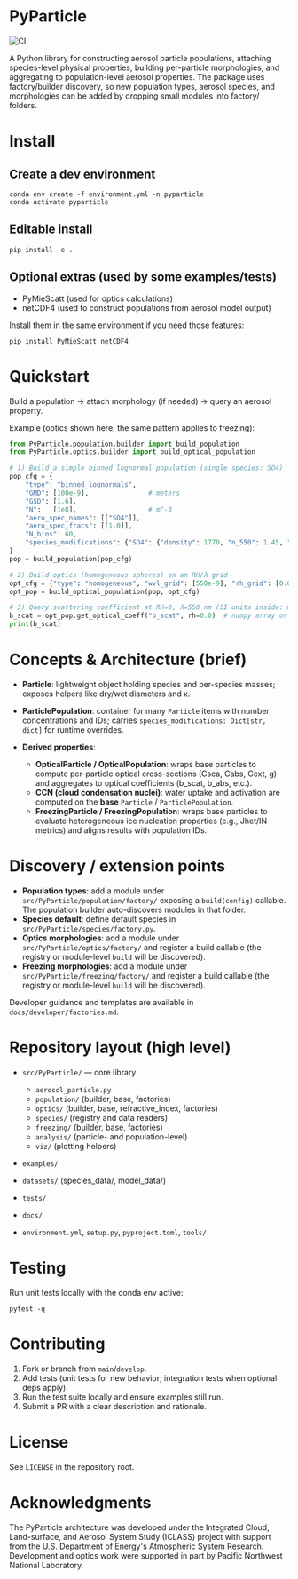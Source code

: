 # PyParticle

![CI](https://github.com/lfierce2/PyParticle/actions/workflows/ci-codecov.yml/badge.svg?branch=tests_scaffold)
<!-- * codecov: [![codecov](https://codecov.io/gh/lfierce2/PyParticle/branch/tests_scaffold/graph/badge.svg)](https://codecov.io/gh/lfierce2/PyParticle/branch/tests_scaffold) -->



A Python library for constructing aerosol particle populations, attaching species-level physical properties, building per-particle morphologies, and aggregating to population-level aerosol properties. The package uses factory/builder discovery, so new population types, aerosol species, and morphologies can be added by dropping small modules into factory/ folders.

# Install

## Create a dev environment

```
conda env create -f environment.yml -n pyparticle
conda activate pyparticle
```

## Editable install

```
pip install -e .
```

## Optional extras (used by some examples/tests)

* PyMieScatt (used for optics calculations)
* netCDF4 (used to construct populations from aerosol model output)

Install them in the same environment if you need those features:

```
pip install PyMieScatt netCDF4
```

# Quickstart

Build a population → attach morphology (if needed) → query an aerosol property.

Example (optics shown here; the same pattern applies to freezing):

```python
from PyParticle.population.builder import build_population
from PyParticle.optics.builder import build_optical_population

# 1) Build a simple binned lognormal population (single species: SO4)
pop_cfg = {
    "type": "binned_lognormals",
    "GMD": [100e-9],               # meters
    "GSD": [1.6],
    "N":   [1e8],                  # m^-3
    "aero_spec_names": [["SO4"]],
    "aero_spec_fracs": [[1.0]],
    "N_bins": 60,
    "species_modifications": {"SO4": {"density": 1770, "n_550": 1.45, "k_550": 0.0}}
}
pop = build_population(pop_cfg)

# 2) Build optics (homogeneous spheres) on an RH/λ grid
opt_cfg = {"type": "homogeneous", "wvl_grid": [550e-9], "rh_grid": [0.0]}
opt_pop = build_optical_population(pop, opt_cfg)

# 3) Query scattering coefficient at RH=0, λ=550 nm (SI units inside: meters)
b_scat = opt_pop.get_optical_coeff("b_scat", rh=0.0)  # numpy array or float depending on wvl_grid defined in opt_cfg
print(b_scat)
```

# Concepts & Architecture (brief)

* **Particle**: lightweight object holding species and per-species masses; exposes helpers like dry/wet diameters and κ.
* **ParticlePopulation**: container for many `Particle` items with number concentrations and IDs; carries `species_modifications: Dict[str, dict]` for runtime overrides.
* **Derived properties**:

  * **OpticalParticle / OpticalPopulation**: wraps base particles to compute per-particle optical cross-sections (Csca, Cabs, Cext, g) and aggregates to optical coefficients (b_scat, b_abs, etc.).
  * **CCN (cloud condensation nuclei)**: water uptake and activation are computed on the **base** `Particle` / `ParticlePopulation`.
  * **FreezingParticle / FreezingPopulation**: wraps base particles to evaluate heterogeneous ice nucleation properties (e.g., Jhet/IN metrics) and aligns results with population IDs.

# Discovery / extension points

* **Population types**: add a module under `src/PyParticle/population/factory/` exposing a `build(config)` callable. The population builder auto-discovers modules in that folder.
* **Species default**: define default species in `src/PyParticle/species/factory.py`.
* **Optics morphologies**: add a module under `src/PyParticle/optics/factory/` and register a build callable (the registry or module-level `build` will be discovered).
* **Freezing morphologies**: add a module under `src/PyParticle/freezing/factory/` and register a build callable (the registry or module-level `build` will be discovered).

Developer guidance and templates are available in `docs/developer/factories.md`.

# Repository layout (high level)

* `src/PyParticle/` — core library

  * `aerosol_particle.py`
  * `population/` (builder, base, factories)
  * `optics/` (builder, base, refractive_index, factories)
  * `species/` (registry and data readers)
  * `freezing/` (builder, base, factories)
  * `analysis/` (particle- and population-level)
  * `viz/` (plotting helpers)
* `examples/`
* `datasets/` (species_data/, model_data/)
* `tests/`
* `docs/`
* `environment.yml`, `setup.py`, `pyproject.toml`, `tools/`

# Testing

Run unit tests locally with the conda env active:

```
pytest -q
```

# Contributing

1. Fork or branch from `main`/`develop`.
2. Add tests (unit tests for new behavior; integration tests when optional deps apply).
3. Run the test suite locally and ensure examples still run.
4. Submit a PR with a clear description and rationale.

# License

See `LICENSE` in the repository root.

# Acknowledgments

The PyParticle architecture was developed under the Integrated Cloud, Land-surface, and Aerosol System Study (ICLASS) project with support from the U.S. Department of Energy's Atmospheric System Research. Development and optics work were supported in part by Pacific Northwest National Laboratory.
